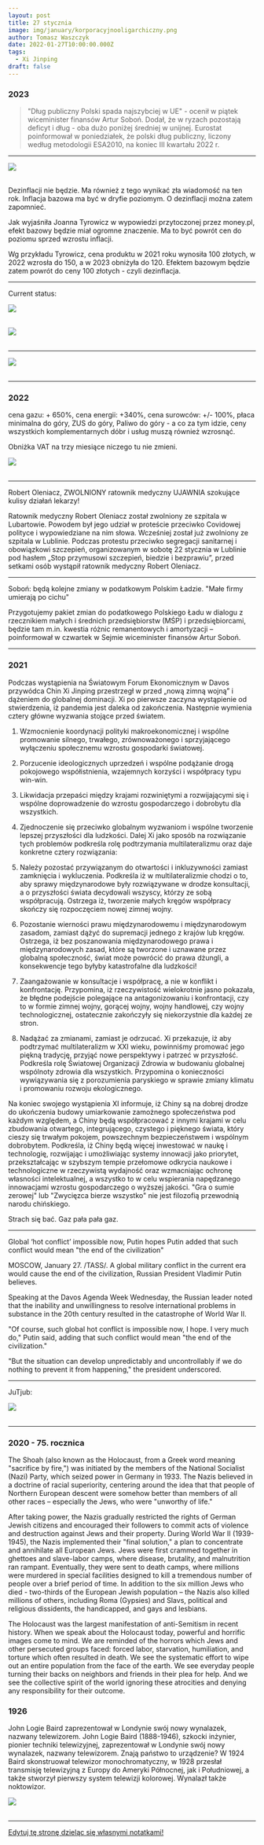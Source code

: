 ```yaml
---
layout: post
title: 27 stycznia
image: img/january/korporacyjnooligarchiczny.png
author: Tomasz Waszczyk
date: 2022-01-27T10:00:00.000Z
tags:
  - Xi Jinping
draft: false  
---
```


### 2023

> "Dług publiczny Polski spada najszybciej w UE" - ocenił w piątek wiceminister finansów Artur Soboń. Dodał, że w ryzach pozostają deficyt i dług - oba dużo poniżej średniej w unijnej. Eurostat poinformował w poniedziałek, że polski dług publiczny, liczony według metodologii ESA2010, na koniec III kwartału 2022 r.

---

<img src="./img/january/tyrowicz.jpg"><br><br>

Dezinflacji nie będzie. Ma również z tego wynikać zła wiadomość na ten rok. Inflacja bazowa ma być w dryfie poziomym. O dezinflacji można zatem zapomnieć.

Jak wyjaśniła Joanna Tyrowicz w wypowiedzi przytoczonej przez money.pl, efekt bazowy będzie miał ogromne znaczenie. Ma to być powrót cen do poziomu sprzed wzrostu inflacji.

Wg przykładu Tyrowicz, cena produktu w 2021 roku wynosiła 100 złotych, w 2022 wzrosła do 150, a w 2023 obniżyła do 120. Efektem bazowym będzie zatem powrót do ceny 100 złotych - czyli dezinflacja.

---

Current status:

<img src="./img/january/current_status.png"><br><br>

<img src="./img/january/nsa.jpg"><br><br>

---

<img src="./img/january/Mieczyslaw-Slowikowski-Maroko.jpg"><br><br>

---

### 2022

cena gazu: + 650%,
cena energii: +340%,
cena surowców: +/- 100%,
płaca minimalna do góry, ZUS do góry, Paliwo do góry - a co za tym idzie, ceny wszystkich komplementarnych dóbr i usług muszą również wzrosnąć.

Obniżka VAT na trzy miesiące niczego tu nie zmieni.

<img src="./img/january/inflacja.jpg"><br><br>

---

Robert Oleniacz, ZWOLNIONY ratownik medyczny UJAWNIA szokujące kulisy działań lekarzy!

Ratownik medyczny Robert Oleniacz został zwolniony ze szpitala w Lubartowie. Powodem był jego udział w proteście przeciwko Covidowej polityce i wypowiedziane na nim słowa. Wcześniej został już zwolniony ze szpitala w Lublinie.
Podczas protestu przeciwko segregacji sanitarnej i obowiązkowi szczepień, organizowanym w sobotę 22 stycznia w Lublinie pod hasłem „Stop przymusowi szczepień, biedzie i bezprawiu”, przed setkami osób wystąpił ratownik medyczny Robert Oleniacz.

---

Soboń: będą kolejne zmiany w podatkowym Polskim Ładzie. "Małe firmy umierają po cichu"

Przygotujemy pakiet zmian do podatkowego Polskiego Ładu w dialogu z rzecznikiem małych i średnich przedsiębiorstw (MŚP) i przedsiębiorcami, będzie tam m.in. kwestia różnic remanentowych i amortyzacji – poinformował w czwartek w Sejmie wiceminister finansów Artur Soboń.

---

### 2021

Podczas wystąpienia na Światowym Forum Ekonomicznym w Davos przywódca Chin Xi Jinping przestrzegł w przed „nową zimną wojną” i dążeniem do globalnej dominacji. Xi po pierwsze zaczyna wystąpienie od stwierdzenia, iż pandemia jest daleka od zakończenia. Następnie wymienia cztery główne wyzwania stojące przed światem.

1. Wzmocnienie koordynacji polityki makroekonomicznej i wspólne promowanie silnego, trwałego, zrównoważonego i sprzyjającego wyłączeniu społecznemu wzrostu gospodarki światowej.

2. Porzucenie ideologicznych uprzedzeń i wspólne podążanie drogą pokojowego współistnienia, wzajemnych korzyści i współpracy typu win-win.

3. Likwidacja przepaści między krajami rozwiniętymi a rozwijającymi się i wspólne doprowadzenie do wzrostu gospodarczego i dobrobytu dla wszystkich.

4. Zjednoczenie się przeciwko globalnym wyzwaniom i wspólne tworzenie lepszej przyszłości dla ludzkości.
Dalej Xi jako sposób na rozwiązanie tych problemów podkreśla rolę podtrzymania multilateralizmu oraz daje konkretne cztery rozwiązania:

1. Należy pozostać przywiązanym do otwartości i inkluzywności zamiast zamknięcia i wykluczenia. Podkreśla iż w multilateralizmie chodzi o to, aby sprawy międzynarodowe były rozwiązywane w drodze konsultacji, a o przyszłości świata decydowali wszyscy, którzy ze sobą współpracują. Ostrzega iż, tworzenie małych kręgów współpracy skończy się rozpoczęciem nowej zimnej wojny.
2. Pozostanie wierności prawu międzynarodowemu i międzynarodowym zasadom, zamiast dążyć do supremacji jednego z krajów lub kręgów. Ostrzega, iż bez poszanowania międzynarodowego prawa i międzynarodowych zasad, które są tworzone i uznawane przez globalną społeczność, świat może powrócić do prawa dżungli, a konsekwencje tego byłyby katastrofalne dla ludzkości!
3. Zaangażowanie w konsultacje i współpracę, a nie w konflikt i konfrontację. Przypomina, iż rzeczywistość wielokrotnie jasno pokazała, że błędne podejście polegające na antagonizowaniu i konfrontacji, czy to w formie zimnej wojny, gorącej wojny, wojny handlowej, czy wojny technologicznej, ostatecznie zakończyły się niekorzystnie dla każdej ze stron.
4. Nadążać za zmianami, zamiast je odrzucać. Xi przekazuje, iż aby podtrzymać multilateralizm w XXI wieku, powinniśmy promować jego piękną tradycję, przyjąć nowe perspektywy i patrzeć w przyszłość. Podkreśla rolę Światowej Organizacji Zdrowia w budowaniu globalnej wspólnoty zdrowia dla wszystkich. Przypomina o konieczności wywiązywania się z porozumienia paryskiego w sprawie zmiany klimatu i promowaniu rozwoju ekologicznego.

Na koniec swojego wystąpienia XI informuje, iż Chiny są na dobrej drodze do ukończenia budowy umiarkowanie zamożnego społeczeństwa pod każdym względem, a Chiny będą współpracować z innymi krajami w celu zbudowania otwartego, integrującego, czystego i pięknego świata, który cieszy się trwałym pokojem, powszechnym bezpieczeństwem i wspólnym dobrobytem. Podkreśla, iż Chiny będą więcej inwestować w naukę i technologię, rozwijając i umożliwiając systemy innowacji jako priorytet, przekształcając w szybszym tempie przełomowe odkrycia naukowe i technologiczne w rzeczywistą wydajność oraz wzmacniając ochronę własności intelektualnej, a wszystko to w celu wspierania napędzanego innowacjami wzrostu gospodarczego o wyższej jakości. "Gra o sumie zerowej" lub "Zwycięzca bierze wszystko" nie jest filozofią przewodnią narodu chińskiego.

Strach się bać. Gaz pała pała gaz.

---

Global ‘hot conflict’ impossible now, Putin hopes Putin added that such conflict would mean "the end of the civilization"

MOSCOW, January 27. /TASS/. A global military conflict in the current era would cause the end of the civilization, Russian President Vladimir Putin believes.

Speaking at the Davos Agenda Week Wednesday, the Russian leader noted that the inability and unwillingness to resolve international problems in substance in the 20th century resulted in the catastrophe of World War II.

"Of course, such global hot conflict is impossible now, I hope. I very much do," Putin said, adding that such conflict would mean "the end of the civilization."

"But the situation can develop unpredictably and uncontrollably if we do nothing to prevent it from happening," the president underscored.

---

JuTjub:

<img src="./img/january/korporacyjnooligarchiczny.png"><br><br>

---

### 2020 - 75. rocznica

The Shoah (also known as the Holocaust, from a Greek word meaning "sacrifice by fire,") was initiated by the members of the National Socialist (Nazi) Party, which seized power in Germany in 1933. The Nazis believed in a doctrine of racial superiority, centering around the idea that that people of Northern European descent were somehow better than members of all other races – especially the Jews, who were "unworthy of life."

After taking power, the Nazis gradually restricted the rights of German Jewish citizens and encouraged their followers to commit acts of violence and destruction against Jews and their property. During World War II (1939-1945), the Nazis implemented their "final solution," a plan to concentrate and annihilate all European Jews. Jews were first crammed together in ghettoes and slave-labor camps, where disease, brutality, and malnutrition ran rampant. Eventually, they were sent to death camps, where millions were murdered in special facilities designed to kill a tremendous number of people over a brief period of time. In addition to the six million Jews who died - two-thirds of the European Jewish population – the Nazis also killed millions of others, including Roma (Gypsies) and Slavs, political and religious dissidents, the handicapped, and gays and lesbians.

The Holocaust was the largest manifestation of anti-Semitism in recent history. When we speak about the Holocaust today, powerful and horrific images come to mind. We are reminded of the horrors which Jews and other persecuted groups faced: forced labor, starvation, humiliation, and torture which often resulted in death. We see the systematic effort to wipe out an entire population from the face of the earth. We see everyday people turning their backs on neighbors and friends in their plea for help. And we see the collective spirit of the world ignoring these atrocities and denying any responsibility for their outcome.

### 1926

John Logie Baird zaprezentował w Londynie swój nowy wynalazek, nazwany telewizorem.
John Logie Baird (1888-1946), szkocki inżynier, pionier techniki telewizyjnej, zaprezentował w Londynie swój nowy wynalazek, nazwany telewizorem. Znają państwo to urządzenie? W 1924 Baird skonstruował telewizor monochromatyczny, w 1928 przesłał transmisję telewizyjną z Europy do Ameryki Północnej, jak i Południowej, a także stworzył pierwszy system telewizji kolorowej. Wynalazł także noktowizor.

<img src="./img/january/baird.jpg"><br><br>

---

<a href="https://github.com/TomaszWaszczyk/historia.waszczyk.com/edit/master/src/content/january-27.md" target="_blank">Edytuj tę stronę dzieląc się własnymi notatkami!</a>
